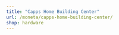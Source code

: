 ```yaml
---
title: "Capps Home Building Center"
url: /moneta/capps-home-building-center/
shop: hardware
---
```

